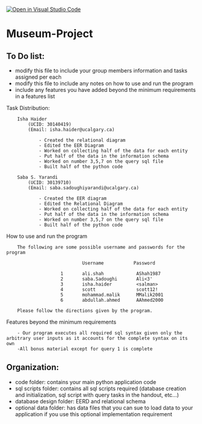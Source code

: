 [![Open in Visual Studio Code](https://classroom.github.com/assets/open-in-vscode-c66648af7eb3fe8bc4f294546bfd86ef473780cde1dea487d3c4ff354943c9ae.svg)](https://classroom.github.com/online_ide?assignment_repo_id=9405389&assignment_repo_type=AssignmentRepo)
# Museum-Project
## To Do list:
- modify this file to include your group members information and tasks assigned per each
- modify this file to include any notes on how to use and run the program
- include any features you have added beyond the minimum requirements in a features list


Task Distribution: 

        Isha Haider
            (UCID: 30140419)
            (Email: isha.haider@ucalgary.ca)

                - Created the relational diagram
                - Edited the EER Diagram 
                - Worked on collecting half of the data for each entity
                - Put half of the data in the information schema 
                - Worked on number 3,5,7 on the query sql file 
                - Built half of the python code 

        Saba S. Yarandi
            (UCID: 30139710)
            (Email: saba.sadoughiyarandi@ucalgary.ca)

                - Created the EER diagram
                - Edited the Relational Diagram 
                - Worked on collecting half of the data for each entity
                - Put half of the data in the information schema 
                - Worked on number 3,5,7 on the query sql file 
                - Built half of the python code 


How to use and run the program

        The following are some possible username and passwords for the program 

                                Username           Password

                        1       ali.shah            AShah1987 
                        2       saba.Sadoughi       Ali<3'
                        3       isha.haider         <salman>
                        4       scott               scott12!
                        5       mohammad.malik      MMalik2001    
                        6       abdullah.ahmed      AAhmed2000

        Please follow the directions given by the program. 

Features beyond the minimum requirements

        - Our program executes all required sql syntax given only the arbitrary user inputs as it accounts for the complete syntax on its own
        -All bonus material except for query 1 is complete
        
## Organization:
- code folder: contains your main python application code
- sql scripts folder: contains all sql scripts required (database creation and initialization, sql script with query tasks in the handout, etc...)
- database design folder: EERD and relational schema
- optional data folder: has data files that you can sue to load data to your application if you use this optional implementation requirement
